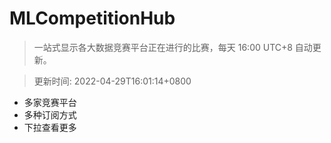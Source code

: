 # MLCompetitionHub

> 一站式显示各大数据竞赛平台正在进行的比赛，每天 16:00 UTC+8 自动更新。
  
> 更新时间: 2022-04-29T16:01:14+0800 

* 多家竞赛平台
* 多种订阅方式
* 下拉查看更多